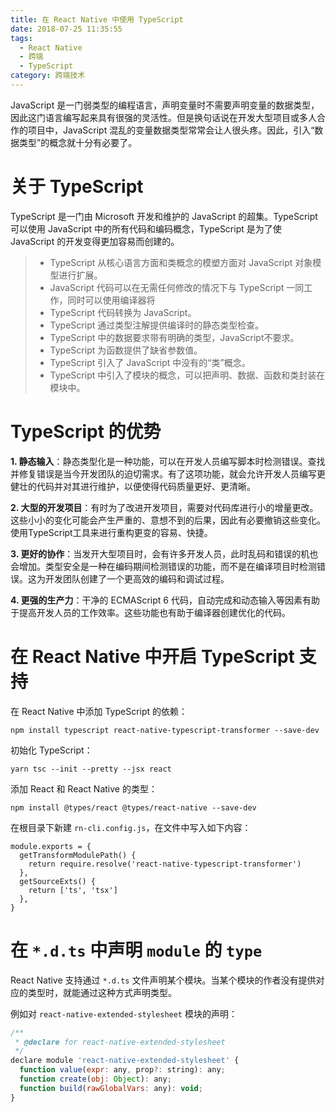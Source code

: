 ```yaml
---
title: 在 React Native 中使用 TypeScript
date: 2018-07-25 11:35:55
tags:
  - React Native
  - 跨端
  - TypeScript
category: 跨端技术
---
```


JavaScript 是一门弱类型的编程语言，声明变量时不需要声明变量的数据类型，因此这门语言编写起来具有很强的灵活性。但是换句话说在开发大型项目或多人合作的项目中，JavaScript 混乱的变量数据类型常常会让人很头疼。因此，引入“数据类型”的概念就十分有必要了。

# 关于 TypeScript

TypeScript 是一门由 Microsoft 开发和维护的 JavaScript 的超集。TypeScript 可以使用 JavaScript 中的所有代码和编码概念，TypeScript 是为了使 JavaScript 的开发变得更加容易而创建的。

> - TypeScript 从核心语言方面和类概念的模塑方面对 JavaScript 对象模型进行扩展。
> - JavaScript 代码可以在无需任何修改的情况下与 TypeScript 一同工作，同时可以使用编译器将
> - TypeScript 代码转换为 JavaScript。
> - TypeScript 通过类型注解提供编译时的静态类型检查。
> - TypeScript 中的数据要求带有明确的类型，JavaScript不要求。
> - TypeScript 为函数提供了缺省参数值。
> - TypeScript 引入了 JavaScript 中没有的“类”概念。
> - TypeScript 中引入了模块的概念，可以把声明、数据、函数和类封装在模块中。

# TypeScript 的优势

**1. 静态输入**：静态类型化是一种功能，可以在开发人员编写脚本时检测错误。查找并修复错误是当今开发团队的迫切需求。有了这项功能，就会允许开发人员编写更健壮的代码并对其进行维护，以便使得代码质量更好、更清晰。

**2. 大型的开发项目**：有时为了改进开发项目，需要对代码库进行小的增量更改。这些小小的变化可能会产生严重的、意想不到的后果，因此有必要撤销这些变化。使用TypeScript工具来进行重构更变的容易、快捷。

**3. 更好的协作**：当发开大型项目时，会有许多开发人员，此时乱码和错误的机也会增加。类型安全是一种在编码期间检测错误的功能，而不是在编译项目时检测错误。这为开发团队创建了一个更高效的编码和调试过程。

**4. 更强的生产力**：干净的 ECMAScript 6 代码，自动完成和动态输入等因素有助于提高开发人员的工作效率。这些功能也有助于编译器创建优化的代码。

# 在 React Native 中开启 TypeScript 支持

在 React Native 中添加 TypeScript 的依赖：
```
npm install typescript react-native-typescript-transformer --save-dev
```

初始化 TypeScript：
```
yarn tsc --init --pretty --jsx react
```

添加 React 和 React Native 的类型：
```
npm install @types/react @types/react-native --save-dev
```

在根目录下新建 `rn-cli.config.js`，在文件中写入如下内容：
```
module.exports = {
  getTransformModulePath() {
    return require.resolve('react-native-typescript-transformer')
  },
  getSourceExts() {
    return ['ts', 'tsx']
  },
}
```

# 在 `*.d.ts` 中声明 `module` 的 `type`

React Native 支持通过 `*.d.ts` 文件声明某个模块。当某个模块的作者没有提供对应的类型时，就能通过这种方式声明类型。

例如对 `react-native-extended-stylesheet` 模块的声明：

```javascript
/**
 * @declare for react-native-extended-stylesheet
 */
declare module 'react-native-extended-stylesheet' {
  function value(expr: any, prop?: string): any;
  function create(obj: Object): any;
  function build(rawGlobalVars: any): void;
}
```
